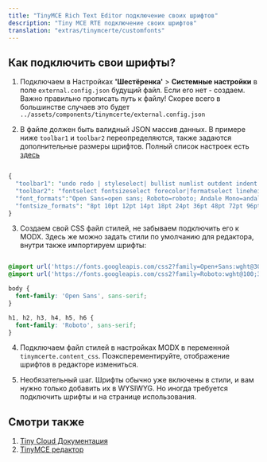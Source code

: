 ```yaml
---
title: "TinyMCE Rich Text Editor подключение своих шрифтов"
description: "Tiny MCE RTE подключение своих шрифтов"
translation: "extras/tinymcerte/customfonts"
---
```


## Как подключить свои шрифты?

1. Подключаем в Настройках **'Шестёренка'** > **Системные настройки** в поле `external.config.json` будущий файл. Если его нет - создаем. Важно правильно прописать путь к файлу! Скорее всего в большинстве случаев это будет `../assets/components/tinymcerte/external.config.json` 

2. В файле должен быть валидный JSON массив данных. В примере ниже `toolbar1` и `toolbar2` переопределяются, также задаются дополнительные размеры шрифтов.
  Полный список настроек есть [здесь](https://www.tiny.cloud/docs/advanced/available-toolbar-buttons/) 

  ``` php

  {
    "toolbar1": "undo redo | styleselect| bullist numlist outdent indent | link image",
    "toolbar2": "fontselect fontsizeselect forecolor|formatselect lineheight | bold italic | alignleft aligncenter alignright alignjustify|",
    "font_formats":"Open Sans=open sans; Roboto=roboto; Andale Mono=andale mono,times; Arial=arial,helvetica,sans-serif; Arial Black=arial black,avant garde; Book Antiqua=book antiqua,palatino; Comic Sans MS=comic sans ms,sans-serif; Courier New=courier new,courier; Georgia=georgia,palatino; Helvetica=helvetica; Impact=impact,chicago; Symbol=symbol; Tahoma=tahoma,arial,helvetica,sans-serif; Terminal=terminal,monaco; Times New Roman=times new roman,times; Trebuchet MS=trebuchet ms,geneva; Verdana=verdana,geneva; Webdings=webdings; Wingdings=wingdings,zapf dingbats",
    "fontsize_formats": "8pt 10pt 12pt 14pt 18pt 24pt 36pt 48pt 72pt 96pt"
  }

  ```

3. Создаем свой CSS файл стилей, не забываем подключить его к MODX. Здесь же можно задать стили по умолчанию для редактора, внутри также импортируем шрифты:

  ``` css

  @import url('https://fonts.googleapis.com/css2?family=Open+Sans:wght@300;400&display=swap');
  @import url('https://fonts.googleapis.com/css2?family=Roboto:wght@100;300;400&display=swap');

  body {
    font-family: 'Open Sans', sans-serif;
  }

  h1, h2, h3, h4, h5, h6 {
    font-family: 'Roboto', sans-serif;
  }

  ```

4. Подключаем файл стилей в настройках MODX в переменной `tinymcerte.content_css`. Поэксперементируйте, отображение шрифтов в редакторе измениться.  

5. Необязательный шаг. Шрифты обычно уже включены в стили, и вам нужно только добавить их в WYSIWYG. Но иногда требуется подключить шрифты и на странице использования.

## Смотри также

1. [Tiny Cloud Документация](https://www.tiny.cloud/docs/)
2. [TinyMCE редактор](extras/tinymce)